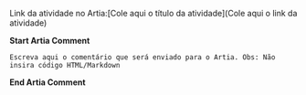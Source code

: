 Link da atividade no Artia:[Cole aqui o título da atividade](Cole aqui o link da atividade)

**Start Artia Comment**

    Escreva aqui o comentário que será enviado para o Artia. Obs: Não insira código HTML/Markdown

**End Artia Comment**
